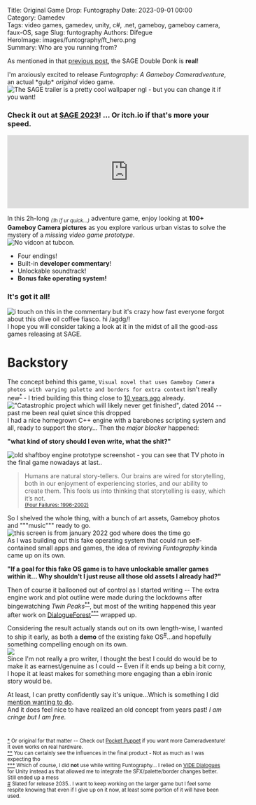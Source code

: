 Title: Original Game Drop: Funtography
Date: 2023-09-01 00:00  
Category: Gamedev  
Tags: video games, gamedev, unity, c#, .net, gameboy, gameboy camera, faux-OS, sage
Slug: funtography
Authors: Difegue  
HeroImage: images/funtography/ft_hero.png   
Summary: Who are you running from?

As mentioned in that [previous post](./total-internet-hyperdeath.html), the SAGE Double Donk is **real**!  

I'm anxiously excited to release _Funtography: A Gameboy Cameradventure_, an actual \*gulp* _original_ video game.  
![The SAGE trailer is a pretty cool wallpaper ngl - but you can change it if you want!](./images/funtography/ft2.png)  

### Check it out at [SAGE 2023](https://sonicfangameshq.com/forums/showcase/funtography-a-gameboy-cameradventure.1861/)! ... Or itch.io if that's more your speed.  

<iframe frameborder="0" src="https://itch.io/embed/2243430" width="552" height="167"><a href="https://difegue.itch.io/funtography-a-gameboy-cameradventure">Funtography: A Gameboy Cameradventure by dfug</a></iframe>

In this 2h-long <sub>_(1h if ur quick...)_</sub> adventure game, enjoy looking at **100+ Gameboy Camera pictures** as you explore various urban vistas to solve the mystery of a _missing video game prototype_.  
![No vidcon at tubcon.](./images/funtography/ft_final2.png)  
- Four endings!  
- Built-in **developer commentary**!  
- Unlockable soundtrack!  
- **Bonus fake operating system!**  
### It's got it all!  
![i touch on this in the commentary but it's crazy how fast everyone forgot about this olive oil coffee fiasco. hi /agdg/!](./images/funtography/ft_final3.png)  
I hope you will consider taking a look at it in the midst of all the good-ass games releasing at SAGE.  
# Backstory 

The concept behind this game, `Visual novel that uses Gameboy Camera photos with varying palette and borders for extra context` isn't really new<sup id="ref-1">[*](#note-1)</sup> - I tried building this thing close to [10 years ago](https://github.com/Difegue/shaftboy) already.  
!["Catastrophic project which will likely never get finished", dated 2014 -- past me been real quiet since this dropped](./images/funtography/ft_old.png)  
I had a nice homegrown C++ engine with a barebones scripting system and all, ready to support the story... Then the _major blocker_ happened:  

**"what kind of story should I even write, what the shit?"**  

![old shaftboy engine prototype screenshot - you can see that TV photo in the final game nowadays at last..](./images/funtography/ft_proto.png)  

> Humans are natural story-tellers. Our brains are wired for storytelling, both in our enjoyment of experiencing stories, and our ability to create them. This fools us into thinking that storytelling is easy, which it’s not.   
<sub>[(Four Failures: 1996-2002)](https://dreamertalin.medium.com/four-failures-1996-2002-5611b955f14)</sub>  

So I shelved the whole thing, with a bunch of art assets, Gameboy photos and """music""" ready to go.  
![this screen is from january 2022 god where does the time go](images/gamedev/jan_22_screen.jpg)  
As I was building out this fake operating system that could run self-contained small apps and games, the idea of reviving _Funtography_ kinda came up on its own.  

**"If a goal for this fake OS game is to have unlockable smaller games within it... Why shouldn't I just reuse all those old assets I already had?"**  

Then of course it ballooned out of control as I started writing -- The extra engine work and plot outline were made during the lockdowns after bingewatching _Twin Peaks_<sup id="ref-2">[**](#note-2)</sup>, but most of the writing happened this year after work on [DialogueForest](./dialogueforest.html)<sup id="ref-3">[***](#note-3)</sup>  wrapped up.  

Considering the result actually stands out on its own length-wise, I wanted to ship it early, as both a **demo** of the existing fake OS<sup id="ref-4">[#](#note-4)</sup>...and hopefully something compelling enough on its own.  
![](./images/funtography/ft_final4.png)  
Since I'm not really a pro writer, I thought the best I could do would be to make it as earnest/genuine as I could -- Even if it ends up being a bit corny, I hope it at least makes for something more engaging than a ebin ironic story would be.  

At least, I can pretty confidently say it's unique...Which is something I did [mention wanting to do](./2022-recap.html).  
And it does feel nice to have realized an old concept from years past! _I am cringe but I am free._  

#

<sup id="note-1">[\*](#ref-1) Or original for that matter -- Check out [Pocket Puppet](https://pierrec.itch.io/pocket-puppet) if you want more Cameradventure! It even works on real hardware.</sup>  
<sup id="note-2">[\*\*](#ref-2) You can certainly see the influences in the final product - Not as much as I was expecting tho</sup>  
<sup id="note-3">[\*\*\*](#ref-3) Which of course, I did **not** use while writing Funtography... I relied on [VIDE Dialogues](https://videdialogues.wordpress.com) for Unity instead as that allowed me to integrate the SFX/palette/border changes better. Still ended up a mess</sup>  
<sup id="note-4">[#](#ref-4) Slated for release 2035.. I want to keep working on the larger game but I feel some respite knowing that even if I give up on it now, at least some portion of it will have been used. </sup>  